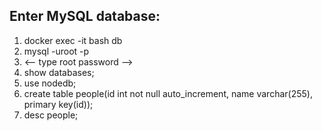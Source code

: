 ## Enter MySQL database:

1. docker exec -it bash db
2. mysql -uroot -p 
3. <-- type root password -->
4. show databases;
5. use nodedb;
6. create table people(id int not null auto_increment, name varchar(255), primary key(id));
7. desc people;